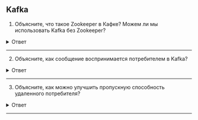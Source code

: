 ## Kafka

1. Объясните, что такое Zookeeper в Кафке? Можем ли мы использовать Kafka без Zookeeper?
  <details>
    <summary>Ответ</summary>

   Zookeeper — это высокопроизводительная служба координации с открытым исходным кодом, используемая для распределенных приложений, адаптированных Kafka. Нет, невозможно обойти Zookeeper и подключиться напрямую к брокеру Kafka. Когда Zookeeper не работает, он не может обслуживать запросы клиентов.
   Zookeeper в основном используется для связи между различными узлами в кластере. В Kafka он используется для фиксации смещения, поэтому в случае сбоя узла в любом случае его можно получить из ранее зафиксированного смещения. Помимо этого, он также выполняет другие действия, такие как обнаружение лидеров, распределенная синхронизация, управление конфигурацией, определяет, когда новый узел покидает или присоединяется, кластер, состояние узла в реальном времени и т. д.

</details>

---

2. Объясните, как сообщение воспринимается потребителем в Kafka?

  <details>
    <summary>Ответ</summary>

  Передача сообщений в Kafka осуществляется с помощью sendfile. API. Он позволяет передавать байты из сокета на диск посредством копий, сохраняющих пространство ядра, и осуществлять обратный вызов ядра между пользователем ядра.
 
</details>

---

3. Объясните, как можно улучшить пропускную способность удаленного потребителя?

  <details>
    <summary>Ответ</summary>

  Если потребитель находится в центре обработки данных, отличном от брокера, вам может потребоваться настроить размер буфера сокета, чтобы амортизировать длительную задержку в сети.
  
  </details>

---
